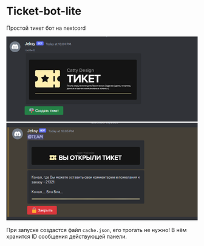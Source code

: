 # Ticket-bot-lite
Простой тикет бот на nextcord

<img src='assest/Discord_UxhKzom6hr.png'>
<img src='assest/Discord_AKxRENn52K.png'>

При запуске создастся файл `cache.json`, его трогать не нужно! В нём хранится ID сообщения действующей панели.
